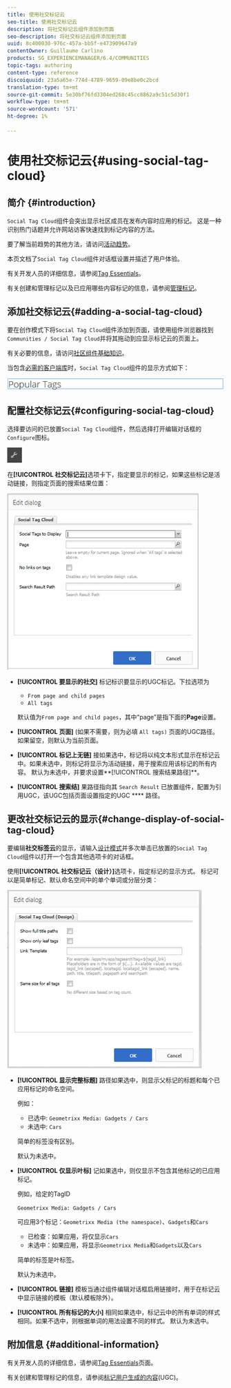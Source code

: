 ```yaml
---
title: 使用社交标记云
seo-title: 使用社交标记云
description: 将社交标记云组件添加到页面
seo-description: 将社交标记云组件添加到页面
uuid: 8c400030-976c-457a-bb5f-e473909647a9
contentOwner: Guillaume Carlino
products: SG_EXPERIENCEMANAGER/6.4/COMMUNITIES
topic-tags: authoring
content-type: reference
discoiquuid: 23a5a65e-774d-4789-9659-09e8be0c2bcd
translation-type: tm+mt
source-git-commit: 5e30bf76fd3304ed268c45cc8862a9c51c5d30f1
workflow-type: tm+mt
source-wordcount: '571'
ht-degree: 1%

---
```



# 使用社交标记云{#using-social-tag-cloud}

## 简介 {#introduction}

`Social Tag Cloud`组件会突出显示社区成员在发布内容时应用的标记。 这是一种识别热门话题并允许网站访客快速找到标记内容的方法。

要了解当前趋势的其他方法，请访问[活动趋势](trends.md)。

本页文档了`Social Tag Cloud`组件对话框设置并描述了用户体验。

有关开发人员的详细信息，请参阅[Tag Essentials](tag.md)。

有关创建和管理标记以及已应用哪些内容标记的信息，请参阅[管理标记](../../help/sites-administering/tags.md)。

## 添加社交标记云{#adding-a-social-tag-cloud}

要在创作模式下将`Social Tag Cloud`组件添加到页面，请使用组件浏览器找到`Communities / Social Tag Cloud`并将其拖动到应显示标记云的页面上。

有关必要的信息，请访问[社区组件基础知识](basics.md)。

当包含[必需的客户端库](tag.md#essentials-for-client-side)时，`Social Tag Cloud`组件的显示方式如下：

![chlimage_1-303](assets/chlimage_1-303.png)

## 配置社交标记云{#configuring-social-tag-cloud}

选择要访问的已放置`Social Tag Cloud`组件，然后选择打开编辑对话框的`Configure`图标。

![chlimage_1-304](assets/chlimage_1-304.png)

在&#x200B;**[!UICONTROL 社交标记云]**&#x200B;选项卡下，指定要显示的标记，如果这些标记是活动链接，则指定页面的搜索结果位置：

![chlimage_1-305](assets/chlimage_1-305.png)

* **[!UICONTROL 要显示的社交]**
标记标识要显示的UGC标记。下拉选项为

   * `From page and child pages`
   * `All tags`

   默认值为`From page and child pages`，其中“page”是指下面的&#x200B;**Page**&#x200B;设置。

* **[!UICONTROL 页面]**
(如果不需要，则为必填 
`All tags)` 页面的UGC路径。如果留空，则默认为当前页面。

* **[!UICONTROL 标记上无链]**
接如果选中，标记将以纯文本形式显示在标记云中。如果未选中，则标记将显示为活动链接，用于搜索应用该标记的所有内容。 默认为未选中，并要求设置**[!UICONTROL 搜索结果路径]**。

* **[!UICONTROL 搜索结]**
果路径指向其 
`Search Result` 已放置组件，配置为引用UGC，该UGC包括页面设置指定的UGC **** 路径。

## 更改社交标记云的显示{#change-display-of-social-tag-cloud}

要编辑&#x200B;**社交标签云**&#x200B;的显示，请输入[设计模式](../../help/sites-authoring/default-components-designmode.md)并多次单击已放置的`Social Tag Cloud`组件以打开一个包含其他选项卡的对话框。

使用&#x200B;**[!UICONTROL 社交标记云（设计）]**&#x200B;选项卡，指定标记的显示方式。 标记可以是简单标记、默认命名空间中的单个单词或分层分类：

![chlimage_1-306](assets/chlimage_1-306.png)

* **[!UICONTROL 显示完整标题]**
路径如果选中，则显示父标记的标题和每个已应用标记的命名空间。

   例如：

   * 已选中: `Geometrixx Media: Gadgets / Cars`
   * 未选中: `Cars`

   简单的标签没有区别。

   默认为未选中。

* **[!UICONTROL 仅显示叶标]**
记如果选中，则仅显示不包含其他标记的已应用标记。

   例如，给定的TagID

   `Geometrixx Media: Gadgets / Cars`

   可应用3个标记：`Geometrixx Media (the namespace)`、`Gadgets`和`Cars`

   * 已检查：如果应用，将仅显示`Cars`
   * 未选中：如果应用，将显示`Geometrixx Media`和`Gadgets`以及`Cars`

   简单的标签是叶标签。

   默认为未选中。

* **[!UICONTROL 链接]**
模板当通过组件编辑对话框启用链接时，用于在标记云中显示链接的模板（默认模板除外）。

* **[!UICONTROL 所有标记的大小]**
相同如果选中，标记云中的所有单词的样式相同。如果不选中，则根据单词的用法设置不同的样式。 默认为未选中。

## 附加信息 {#additional-information}

有关开发人员的详细信息，请参阅[Tag Essentials](tag.md)页面。

有关创建和管理标记的信息，请参阅[标记用户生成的内容](tag-ugc.md)(UGC)。
